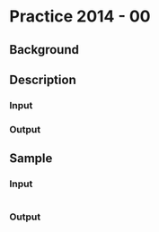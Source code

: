 # Practice 2014 - 00

## Background

## Description

### Input

### Output

## Sample
### Input
```
```

### Output
```
```